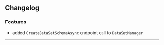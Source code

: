 ## Changelog

### Features

- added `CreateDataSetSchemaAsync` endpoint call to `DataSetManager`

---